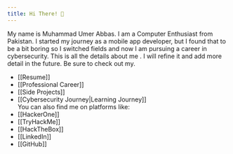 ```yaml
---
title: Hi There! 👋
---
```


My name is Muhammad Umer Abbas. I am a Computer Enthusiast from Pakistan. I started my journey as a mobile app developer, but I found that to be a bit boring so I switched fields and now I am pursuing a career in cybersecurity. This is all the details about me . I will refine it and add more detail in the future. 
Be sure to check out my.
- [[Resume]]
- [[Professional Career]]
- [[Side Projects]]
- [[Cybersecurity Journey|Learning Journey]]  
You can also find me on platforms like:  
- [[HackerOne]]  
- [[TryHackMe]]
- [[HackTheBox]]
- [[LinkedIn]]
- [[GitHub]]
